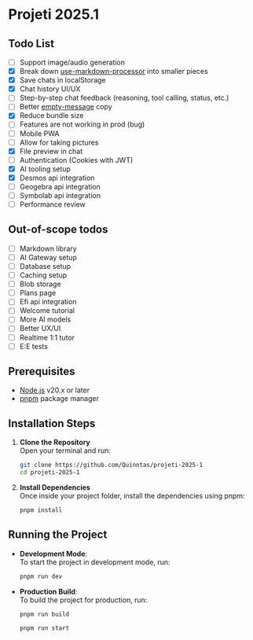 # Projeti 2025.1

## Todo List

- [ ] Support image/audio generation
- [X] Break down [use-markdown-processor](src/hooks/use-markdown-processor.tsx) into smaller pieces
- [X] Save chats in localStorage
- [X] Chat history UI/UX
- [ ] Step-by-step chat feedback (reasoning, tool calling, status, etc.)
- [ ] Better [empty-message](src/components/empty-message.tsx) copy
- [x] Reduce bundle size
- [ ] Features are not working in prod (bug)
- [ ] Mobile PWA
- [ ] Allow for taking pictures
- [X] File preview in chat
- [ ] Authentication (Cookies with JWT)
- [X] AI tooling setup
- [X] Desmos api integration
- [ ] Geogebra api integration
- [ ] Symbolab api integration
- [ ] Performance review

## Out-of-scope todos

- [ ] Markdown library
- [ ] AI Gateway setup
- [ ] Database setup
- [ ] Caching setup
- [ ] Blob storage
- [ ] Plans page
- [ ] Efi api integration
- [ ] Welcome tutorial
- [ ] More AI models
- [ ] Better UX/UI
- [ ] Realtime 1:1 tutor
- [ ] E:E tests

## Prerequisites

- [Node.js](https://nodejs.org/) v20.x or later
- [pnpm](https://pnpm.io/) package manager

## Installation Steps

1. **Clone the Repository**  
   Open your terminal and run:
   ```bash
   git clone https://github.com/Quinntas/projeti-2025-1
   cd projeti-2025-1
   ```

2. **Install Dependencies**  
   Once inside your project folder, install the dependencies using pnpm:
   ```bash
   pnpm install
   ```

## Running the Project

- **Development Mode**:  
  To start the project in development mode, run:
  ```bash
  pnpm run dev
  ```

- **Production Build**:  
  To build the project for production, run:
  ```bash
  pnpm run build
  
  pnpm run start
  ```
